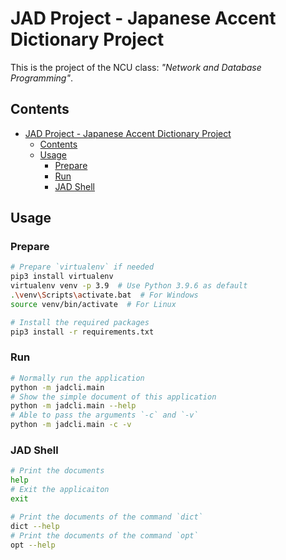 # JAD Project - Japanese Accent Dictionary Project

This is the project of the NCU class: *"Network and Database Programming"*.


## Contents
- [JAD Project - Japanese Accent Dictionary Project](#jad-project---japanese-accent-dictionary-project)
    - [Contents](#contents)
    - [Usage](#usage)
        - [Prepare](#prepare)
        - [Run](#run)
        - [JAD Shell](#jad-shell)


## Usage

### Prepare

```bash
# Prepare `virtualenv` if needed
pip3 install virtualenv
virtualenv venv -p 3.9  # Use Python 3.9.6 as default
.\venv\Scripts\activate.bat  # For Windows
source venv/bin/activate  # For Linux

# Install the required packages
pip3 install -r requirements.txt
```

### Run

```bash
# Normally run the application
python -m jadcli.main
# Show the simple document of this application
python -m jadcli.main --help
# Able to pass the arguments `-c` and `-v`
python -m jadcli.main -c -v
```

### JAD Shell

```bash
# Print the documents
help
# Exit the applicaiton
exit

# Print the documents of the command `dict`
dict --help
# Print the documents of the command `opt`
opt --help
```
